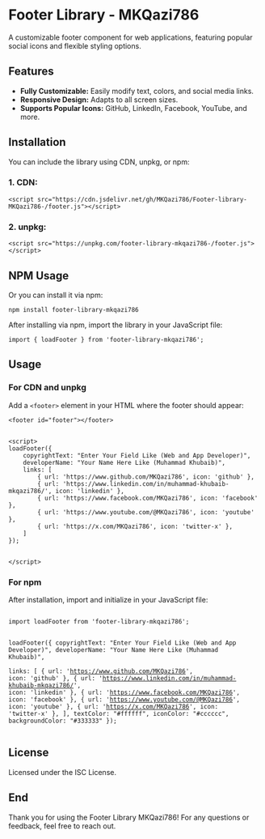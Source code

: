 <h1>Footer Library - MKQazi786</h1>
<p>A customizable footer component for web applications, featuring popular social icons and flexible styling options.</p>

<h2>Features</h2>
<ul>
    <li><strong>Fully Customizable:</strong> Easily modify text, colors, and social media links.</li>
    <li><strong>Responsive Design:</strong> Adapts to all screen sizes.</li>
    <li><strong>Supports Popular Icons:</strong> GitHub, LinkedIn, Facebook, YouTube, and more.</li>
</ul>

<h2>Installation</h2>
<p>You can include the library using CDN, unpkg, or npm:</p>

<h3>1. CDN:</h3>
<pre><code>&lt;script src="https://cdn.jsdelivr.net/gh/MKQazi786/Footer-library-MKQazi786-/footer.js"&gt;&lt;/script&gt;</code></pre>

<h3>2. unpkg:</h3>
<pre><code>&lt;script src="https://unpkg.com/footer-library-mkqazi786-/footer.js"&gt;&lt;/script&gt;</code></pre>

<h2>NPM Usage</h2>
<p>Or you can install it via npm:</p>
<pre><code>npm install footer-library-mkqazi786</code></pre>
<p>After installing via npm, import the library in your JavaScript file:</p>
<pre><code>import { loadFooter } from 'footer-library-mkqazi786';</code></pre>

<h2>Usage</h2>
<h3>For CDN and unpkg</h3>
<p>Add a <code>&lt;footer&gt;</code> element in your HTML where the footer should appear:</p>
<pre><code>&lt;footer id="footer"&gt;&lt;/footer&gt;</code></pre>

<pre><code>
&lt;script&gt;
loadFooter({
    copyrightText: "Enter Your Field Like (Web and App Developer)",
    developerName: "Your Name Here Like (Muhammad Khubaib)",  
    links: [
        { url: 'https://www.github.com/MKQazi786', icon: 'github' },
        { url: 'https://www.linkedin.com/in/muhammad-khubaib-mkqazi786/', icon: 'linkedin' },
        { url: 'https://www.facebook.com/MKQazi786', icon: 'facebook' },
        { url: 'https://www.youtube.com/@MKQazi786', icon: 'youtube' },
        { url: 'https://x.com/MKQazi786', icon: 'twitter-x' },
    ]
});
        
    
&lt;/script&gt;
</code></pre>

<h3>For npm</h3>
<p>After installation, import and initialize in your JavaScript file:</p>
<pre><code>
import loadFooter from 'footer-library-mkqazi786';

loadFooter({
    copyrightText: "Enter Your Field Like (Web and App Developer)",
    developerName: "Your Name Here Like (Muhammad Khubaib)",  
    links: [
        { url: 'https://www.github.com/MKQazi786', icon: 'github' },
        { url: 'https://www.linkedin.com/in/muhammad-khubaib-mkqazi786/', icon: 'linkedin' },
        { url: 'https://www.facebook.com/MKQazi786', icon: 'facebook' },
        { url: 'https://www.youtube.com/@MKQazi786', icon: 'youtube' },
        { url: 'https://x.com/MKQazi786', icon: 'twitter-x' },
    ],
    textColor: "#ffffff",
    iconColor: "#cccccc",
    backgroundColor: "#333333"
});
</code></pre>

<h2>License</h2>
<p>Licensed under the ISC License.</p>

<h2>End</h2>
<p>Thank you for using the Footer Library MKQazi786! For any questions or feedback, feel free to reach out.</p>
